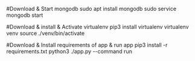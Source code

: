 #Download & Start mongodb
sudo apt install mongodb
sudo service mongodb start

#Download & install & Activate virtualenv
pip3 install virtualenv
virtualenv venv
source ./venv/bin/activate

#Download & Install requirements of app & run app
pip3 install -r requirements.txt
python3 ./app.py --command run
